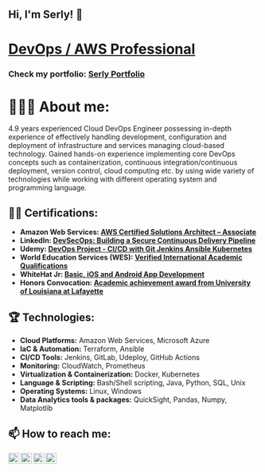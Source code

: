 ## Hi, I'm Serly! 👋

<h1> <a href="https://www.linkedin.com/in/serlysonam/">DevOps / AWS Professional</a></h1> 

### Check my portfolio: [Serly Portfolio](https://serlysonam.github.io/Serly_Portfolio/)


<h1>👩🏼‍🦰 About me:  </h1> 
4.9 years experienced Cloud DevOps Engineer possessing in-depth experience of effectively handling development, configuration and deployment of infrastructure and services managing cloud-based technology. Gained hands-on experience implementing core DevOps concepts such as containerization, continuous integration/continuous deployment, version control, cloud computing etc. by using wide variety of technologies while working with different operating system and programming language.

<h2>👨‍💻 Certifications:</h2>

- <b>	Amazon Web Services: [AWS Certified Solutions Architect – Associate](https://www.credly.com/badges/fbcd5fa6-b0b4-45a6-ade4-21df5b7a5002/linked_in_profile) </b>
- <b>	LinkedIn: [DevSecOps: Building a Secure Continuous Delivery Pipeline](https://www.linkedin.com/learning/certificates/50f6e202319f493022354704d42f60c4556c20f69878da0ebcbd9d3e05f772c5) </b>
- <b> Udemy: [DevOps Project - CI/CD with Git Jenkins Ansible Kubernetes](https://www.udemy.com/certificate/UC-cefb62bb-b63a-46b6-ad1e-28102cab0da2/) </b>
- <b> World Education Services (WES): [Verified International Academic Qualifications](https://www.credly.com/badges/4b9c0cf3-6d08-4223-ad0b-95511a6d780b?source=linked_in_profile) </b>
- <b>	WhiteHat Jr: [Basic, iOS and Android App Development](https://www.linkedin.com/in/serlysonam/overlay/honors/1830091792/multiple-media-viewer/?profileId=ACoAABANM5QBSLCjFP0bSqJ-XFLpQk-txa0qGoY&treasuryMediaId=1713374559423) </b>
- <b> Honors Convocation: [Academic achievement award from University of Louisiana at Lafayette](https://www.linkedin.com/in/serlysonam/overlay/1713372799893/single-media-viewer/?profileId=ACoAABANM5QBSLCjFP0bSqJ-XFLpQk-txa0qGoY) </b>

<h2>🏆 Technologies:</h2>

- <b>  Cloud Platforms:</b> Amazon Web Services, Microsoft Azure
- <b> laC & Automation:</b> Terraform, Ansible
- <b> CI/CD Tools:</b> Jenkins, GitLab, Udeploy, GitHub Actions
- <b> Monitoring:</b> CloudWatch, Prometheus
- <b> Virtualization & Containerization:</b> Docker, Kubernetes
- <b> Language & Scripting:</b> Bash/Shell scripting, Java, Python, SQL, Unix
- <b> Operating Systems:</b> Linux, Windows 
- <b> Data Analytics tools & packages:</b> QuickSight, Pandas, Numpy, Matplotlib

<h2>📫 How to reach me:</h2> 

[<img align="left" alt="SerlySonam | LinkedIn" width="22px" src="https://cdn.jsdelivr.net/npm/simple-icons@v3/icons/linkedin.svg" />][linkedin]
[<img align="left" alt="SerlySonam| Instagram" width="22px" src="https://cdn.jsdelivr.net/npm/simple-icons@v3/icons/instagram.svg" />][instagram]
[<img align="left" alt="Email" width="22px" src="https://cdn.jsdelivr.net/npm/simple-icons@v3/icons/gmail.svg" />](mailto:serly.sonam@gmail.com)
[<img align="left" alt="GitHub" width="22px" src="https://cdn.jsdelivr.net/npm/simple-icons@v3/icons/github.svg" />](https://github.com/serlysonam)

[linkedin]: https://www.linkedin.com/in/serlysonam
[instagram]: https://www.instagram.com/serly_sonam
